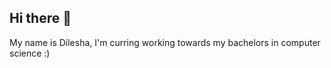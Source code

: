 ## Hi there 👋
My name is Dilesha, 
I'm curring working towards my bachelors in computer science :)
<!--
**dileshap/dileshap** is a ✨ _special_ ✨ repository because its `README.md` (this file) appears on your GitHub profile.


